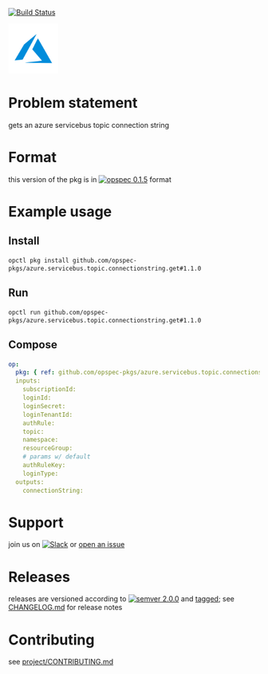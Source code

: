 [![Build Status](https://travis-ci.org/opspec-pkgs/azure.servicebus.topic.connectionstring.get.svg?branch=master)](https://travis-ci.org/opspec-pkgs/azure.servicebus.topic.connectionstring.get)

<img src="icon.svg" alt="icon" height="100px">

# Problem statement

gets an azure servicebus topic connection string

# Format

this version of the pkg is in [![opspec 0.1.5](https://img.shields.io/badge/opspec-0.1.5-brightgreen.svg?colorA=6b6b6b&colorB=fc16be)](https://opspec.io/0.1.5/packages.html) format

# Example usage

## Install

```shell
opctl pkg install github.com/opspec-pkgs/azure.servicebus.topic.connectionstring.get#1.1.0
```

## Run

```
opctl run github.com/opspec-pkgs/azure.servicebus.topic.connectionstring.get#1.1.0
```

## Compose

```yaml
op:
  pkg: { ref: github.com/opspec-pkgs/azure.servicebus.topic.connectionstring.get#1.1.0 }
  inputs:
    subscriptionId:
    loginId:
    loginSecret:
    loginTenantId:
    authRule:
    topic:
    namespace:
    resourceGroup:
    # params w/ default
    authRuleKey:
    loginType:
  outputs:
    connectionString:
```

# Support

join us on
[![Slack](https://opspec-slackin.herokuapp.com/badge.svg)](https://opspec-slackin.herokuapp.com/)
or
[open an issue](https://github.com/opspec-pkgs/azure.servicebus.topic.connectionstring.get/issues)

# Releases

releases are versioned according to
[![semver 2.0.0](https://img.shields.io/badge/semver-2.0.0-brightgreen.svg)](http://semver.org/spec/v2.0.0.html)
and [tagged](https://git-scm.com/book/en/v2/Git-Basics-Tagging); see
[CHANGELOG.md](CHANGELOG.md) for release notes

# Contributing

see
[project/CONTRIBUTING.md](https://github.com/opspec-pkgs/project/blob/master/CONTRIBUTING.md)

